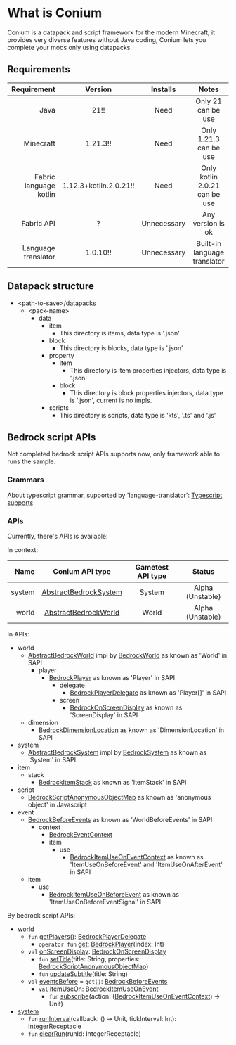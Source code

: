 # What is Conium

Conium is a datapack and script framework for the modern Minecraft, it provides very diverse features without Java coding,
Conium lets you complete your mods only using datapacks.

[](https://count.getloli.com/@@cao-awa.conium?name=%40cao-awa.conium&theme=rule34&padding=7&offset=0&align=top&scale=1&pixelated=1&darkmode=auto)

## Requirements

|            Requirement |        Version         |  Installs   |             Notes             |
|-----------------------:|:----------------------:|:-----------:|:-----------------------------:|
|                   Java |          21!!          |    Need     |      Only 21 can be use       |
|              Minecraft |        1.21.3!!        |    Need     |    Only 1.21.3 can be use     |
| Fabric language kotlin | 1.12.3+kotlin.2.0.21!! |    Need     | Only kotlin 2.0.21 can be use |
|             Fabric API |           ?            | Unnecessary |       Any version is ok       |
|    Language translator |        1.0.10!!        | Unnecessary | Built-in language translator  |

## Datapack structure

+ \<path-to-save\>/datapacks
    + \<pack-name\>
        + data
            + item
                + This directory is items, data type is '.json'
            + block
                + This directory is blocks, data type is '.json'
            + property
                + item
                    + This directory is item properties injectors, data type is '.json'
                + block
                    + This directory is block properties injectors, data type is '.json', current is no impls.
            + scripts
                + This directory is scripts, data type is 'kts', '.ts' and '.js'

## Bedrock script APIs

Not completed bedrock script APIs supports now, only framework able to runs the sample.

### Grammars

About typescript grammar, supported by 'language-translator': [Typescript supports](https://github.com/cao-awa/language-translator/tree/main/doc/typescript)

### APIs

Currently, there's APIs is available:

In context:

|   Name |                                              Conium API type                                               | Gametest API type |      Status      |
|-------:|:----------------------------------------------------------------------------------------------------------:|:-----------------:|:----------------:|
| system | [AbstractBedrockSystem](./src/main/java/com/github/cao/awa/conium/bedrock/system/AbstractBedrockSystem.kt) |      System       | Alpha (Unstable) |
|  world |  [AbstractBedrockWorld](./src/main/java/com/github/cao/awa/conium/bedrock/world/AbstractBedrockWorld.kt)   |       World       | Alpha (Unstable) |

In APIs:

+ world
    + [AbstractBedrockWorld](./src/main/java/com/github/cao/awa/conium/bedrock/world/AbstractBedrockWorld.kt) impl by [BedrockWorld](./src/main/java/com/github/cao/awa/conium/bedrock/world/BedrockWorld.kt) as known as 'World' in SAPI
        + player
            + [BedrockPlayer](./src/main/java/com/github/cao/awa/conium/bedrock/world/player/BedrockPlayer.kt) as known as 'Player' in SAPI
                + delegate
                    + [BedrockPlayerDelegate](./src/main/java/com/github/cao/awa/conium/bedrock/world/player/delegate/BedrockPlayerDelegate.kt) as known as 'Player[]' in SAPI
                + screen
                    + [BedrockOnScreenDisplay](./src/main/java/com/github/cao/awa/conium/bedrock/world/player/screen/BedrockOnScreenDisplay.kt) as known as 'ScreenDisplay' in SAPI
    + dimension
        + [BedrockDimensionLocation](./src/main/java/com/github/cao/awa/conium/bedrock/world/dimension/BedrockDimensionLocation.kt) as known as 'DimensionLocation' in SAPI
+ system
    + [AbstractBedrockSystem](./src/main/java/com/github/cao/awa/conium/bedrock/system/AbstractBedrockSystem.kt) impl by [BedrockSystem](./src/main/java/com/github/cao/awa/conium/bedrock/system/BedrockSystem.kt) as known as 'System' in SAPI
+ item
    + stack
        + [BedrockItemStack](./src/main/java/com/github/cao/awa/conium/bedrock/item/stack/BedrockItemStack.kt) as known as 'ItemStack' in SAPI
+ script
    + [BedrockScriptAnonymousObjectMap](./src/main/java/com/github/cao/awa/conium/bedrock/item/stack/BedrockItemStack.kt) as known as 'anonymous object' in Javascript
+ event
    + [BedrockBeforeEvents](./src/main/java/com/github/cao/awa/conium/bedrock/event/BedrockBeforeEvents.kt) as known as 'WorldBeforeEvents' in SAPI
        + context
            + [BedrockEventContext](./src/main/java/com/github/cao/awa/conium/bedrock/event/context/BedrockEventContext.kt)
            + item
                + use
                    + [BedrockItemUseOnEventContext](./src/main/java/com/github/cao/awa/conium/bedrock/event/context/item/use/BedrockItemUseOnEventContext.kt) as known as 'ItemUseOnBeforeEvent' and 'ItemUseOnAfterEvent' in SAPI
    + item
        + use
            + [BedrockItemUseOnBeforeEvent](./src/main/java/com/github/cao/awa/conium/bedrock/event/item/use/BedrockItemUseOnBeforeEvent.kt) as known as 'ItemUseOnBeforeEventSignal' in SAPI

By bedrock script APIs:

+ [world](./src/main/java/com/github/cao/awa/conium/bedrock/world/AbstractBedrockWorld.kt)
    + ```fun``` [getPlayers()](./src/main/java/com/github/cao/awa/conium/bedrock/world/AbstractBedrockWorld.kt): [BedrockPlayerDelegate](./src/main/java/com/github/cao/awa/conium/bedrock/world/player/delegate/BedrockPlayerDelegate.kt)
        + ```operator fun``` [get](./src/main/java/com/github/cao/awa/conium/bedrock/world/player/delegate/BedrockPlayerDelegate.kt): [BedrockPlayer](./src/main/java/com/github/cao/awa/conium/bedrock/world/player/BedrockPlayer.kt)(index: Int)
    + ```val``` [onScreenDisplay](./src/main/java/com/github/cao/awa/conium/bedrock/world/player/delegate/BedrockPlayerDelegate.kt): [BedrockOnScreenDisplay](./src/main/java/com/github/cao/awa/conium/bedrock/world/player/screen/BedrockOnScreenDisplay.kt)
        + ```fun``` [setTitle](./src/main/java/com/github/cao/awa/conium/bedrock/world/player/screen/BedrockOnScreenDisplay.kt)(title: String, properties: [BedrockScriptAnonymousObjectMap](./src/main/java/com/github/cao/awa/conium/bedrock/script/BedrockScriptAnonymousObjectMap.kt))
        + ```fun``` [updateSubtitle](./src/main/java/com/github/cao/awa/conium/bedrock/world/player/screen/BedrockOnScreenDisplay.kt)(title: String)
    + ```val``` [eventsBefore](./src/main/java/com/github/cao/awa/conium/bedrock/world/AbstractBedrockWorld.kt) = ```get()```: [BedrockBeforeEvents](./src/main/java/com/github/cao/awa/conium/bedrock/event/BedrockBeforeEvents.kt)
        + ```val``` [itemUseOn](./src/main/java/com/github/cao/awa/conium/bedrock/event/BedrockBeforeEvents.kt): [BedrockItemUseOnEvent](./src/main/java/com/github/cao/awa/conium/bedrock/event/item/use/BedrockItemUseOnBeforeEvent.kt)
            + ```fun``` [subscribe](./src/main/java/com/github/cao/awa/conium/bedrock/event/item/use/BedrockItemUseOnBeforeEvent.kt)(action: ([BedrockItemUseOnEventContext](./src/main/java/com/github/cao/awa/conium/bedrock/event/context/item/use/BedrockItemUseOnEventContext.kt)) -> Unit)
+ [system](./src/main/java/com/github/cao/awa/conium/bedrock/system/AbstractBedrockSystem.kt)
    + ```fun``` [runInterval](./src/main/java/com/github/cao/awa/conium/bedrock/system/AbstractBedrockSystem.kt)(callback: () -> Unit, tickInterval: Int): IntegerReceptacle
    + ```fun``` [clearRun](./src/main/java/com/github/cao/awa/conium/bedrock/system/AbstractBedrockSystem.kt)(runId: IntegerReceptacle)